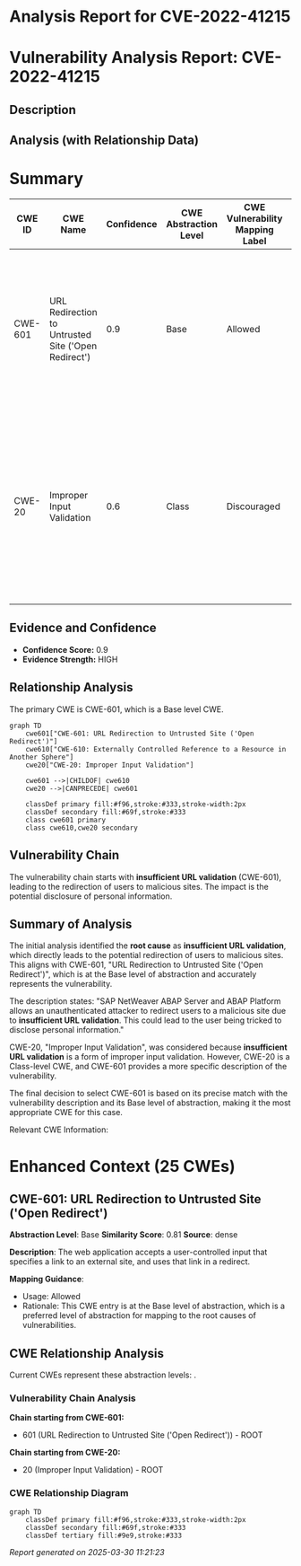 # Analysis Report for CVE-2022-41215

# Vulnerability Analysis Report: CVE-2022-41215

## Description



## Analysis (with Relationship Data)

# Summary
| CWE ID | CWE Name | Confidence | CWE Abstraction Level | CWE Vulnerability Mapping Label | CWE-Vulnerability Mapping Notes |
|---|---|---|---|---|---|
| CWE-601 | URL Redirection to Untrusted Site ('Open Redirect') | 0.9 | Base | Allowed | Primary CWE: This CWE directly addresses the vulnerability where users are redirected to malicious sites due to insufficient URL validation. |
| CWE-20 | Improper Input Validation | 0.6 | Class | Discouraged | Secondary CWE: While the description points to **insufficient URL validation**, which falls under input validation, it is a high-level classification. CWE-601 is more specific. |

## Evidence and Confidence

*   **Confidence Score:** 0.9
*   **Evidence Strength:** HIGH

## Relationship Analysis
The primary CWE is CWE-601, which is a Base level CWE.

```mermaid
graph TD
    cwe601["CWE-601: URL Redirection to Untrusted Site ('Open Redirect')"]
    cwe610["CWE-610: Externally Controlled Reference to a Resource in Another Sphere"]
    cwe20["CWE-20: Improper Input Validation"]

    cwe601 -->|CHILDOF| cwe610
    cwe20 -->|CANPRECEDE| cwe601

    classDef primary fill:#f96,stroke:#333,stroke-width:2px
    classDef secondary fill:#69f,stroke:#333
    class cwe601 primary
    class cwe610,cwe20 secondary
```

## Vulnerability Chain
The vulnerability chain starts with **insufficient URL validation** (CWE-601), leading to the redirection of users to malicious sites. The impact is the potential disclosure of personal information.

## Summary of Analysis
The initial analysis identified the **root cause** as **insufficient URL validation**, which directly leads to the potential redirection of users to malicious sites. This aligns with CWE-601, "URL Redirection to Untrusted Site ('Open Redirect')", which is at the Base level of abstraction and accurately represents the vulnerability.

The description states: "SAP NetWeaver ABAP Server and ABAP Platform allows an unauthenticated attacker to redirect users to a malicious site due to **insufficient URL validation**. This could lead to the user being tricked to disclose personal information."

CWE-20, "Improper Input Validation", was considered because **insufficient URL validation** is a form of improper input validation. However, CWE-20 is a Class-level CWE, and CWE-601 provides a more specific description of the vulnerability.

The final decision to select CWE-601 is based on its precise match with the vulnerability description and its Base level of abstraction, making it the most appropriate CWE for this case.

Relevant CWE Information:

# Enhanced Context (25 CWEs)

## CWE-601: URL Redirection to Untrusted Site ('Open Redirect')
**Abstraction Level**: Base
**Similarity Score**: 0.81
**Source**: dense

**Description**:
The web application accepts a user-controlled input that specifies a link to an external site, and uses that link in a redirect.

**Mapping Guidance**:
- Usage: Allowed
- Rationale: This CWE entry is at the Base level of abstraction, which is a preferred level of abstraction for mapping to the root causes of vulnerabilities.


## CWE Relationship Analysis

Current CWEs represent these abstraction levels: .


### Vulnerability Chain Analysis

**Chain starting from CWE-601:**
- 601 (URL Redirection to Untrusted Site ('Open Redirect')) - ROOT


**Chain starting from CWE-20:**
- 20 (Improper Input Validation) - ROOT



### CWE Relationship Diagram

```mermaid
graph TD
    classDef primary fill:#f96,stroke:#333,stroke-width:2px
    classDef secondary fill:#69f,stroke:#333
    classDef tertiary fill:#9e9,stroke:#333
```



*Report generated on 2025-03-30 11:21:23*

